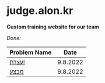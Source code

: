 # judge.alon.kr

**Custom training website for our team**

_Done:_

| Problem Name | Date 
| ------------ | -----
| [עצרת!](https://github.com/LeonGurin/Competitive-Programming-Practice/tree/main/judge.alon.kr/%D7%A2%D7%A6%D7%A8%D7%AA!) | 9.8.2022
| [מבצע]() | 9.8.2022

